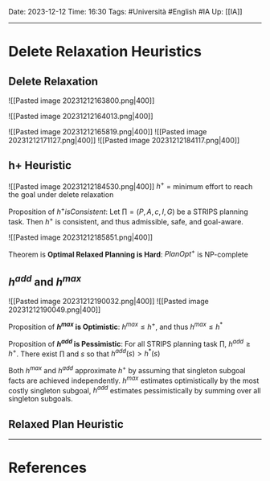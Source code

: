 Date: 2023-12-12
Time: 16:30
Tags: #Università #English #IA 
Up: [[IA]]

---
# Delete Relaxation Heuristics

## Delete Relaxation

![[Pasted image 20231212163800.png|400]]

![[Pasted image 20231212164013.png|400]]

![[Pasted image 20231212165819.png|400]]
![[Pasted image 20231212171127.png|400]]
![[Pasted image 20231212184117.png|400]]

## h+ Heuristic
![[Pasted image 20231212184530.png|400]]
$h^+$ = minimum effort to reach the goal under delete relaxation

Proposition of $h^+ is Consistent$:
Let $\prod = (P,A,c,I,G)$ be a STRIPS planning task. Then $h^+$ is consistent, and thus admissible, safe, and goal-aware.

![[Pasted image 20231212185851.png|400]]

Theorem is **Optimal Relaxed Planning is Hard**:
$PlanOpt^+$ is NP-complete

## $h^{add}$ and $h^{max}$

![[Pasted image 20231212190032.png|400]]
![[Pasted image 20231212190049.png|400]]

Proposition of **$h^{max}$ is Optimistic**:
$h^{max} \leq h^+$, and thus $h^{max} \leq h^*$

Proposition of **$h^{add}$ is Pessimistic**:
For all STRIPS planning task $\prod$, $h^{add}\geq h^+$. There exist $\prod$ and $s$ so that $h^{add}(s)>h^*(s)$

Both $h^{max}$ and $h^{add}$ approximate $h^+$ by assuming that singleton subgoal facts are achieved independently. $h^{max}$ estimates optimistically by the most costly singleton subgoal, $h^{add}$ estimates pessimistically by summing over all singleton subgoals.

## Relaxed Plan Heuristic


---
# References
